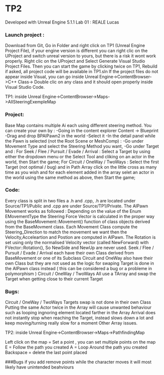 # TP2

Developed with Unreal Engine 5.1.1
Lab 01 : REALE Lucas

### Launch project :
Download from Git,
 Go in Folder and right click on TP1 (Unreal Engine Project File), if your engine version is different you can right clic on the UProject and switch unreal version to yours, but there is a risk it wont work properly.
Right clic on the UProject and Select Generate Visual Studio Project Files.
Then you can start the game by clicking twice on TP1, Rebuild if asked, all project code will be available in TP1.sln
If the project files do not appear inside Visual, you can go inside Unreal Engine->ContentBrowser->C++ Class-> Double clic on any class and it should open properly inside Visual Studio Code.

TP1: inside Unreal Engine->ContentBrowser->Maps->AllSteeringExempleMap
### Project:
Base Map contains multiple Ai each using different steering method.
You can create your own by :
	-Going in the content explorer Content -> Blueprint 
	-Drag and drop BPAIPawn2 in the world
	-Select it
	-In the detail panel while the Pawn is selected (not the Root Scene or MeshComp) :
		-Go under Movement Type and select the Steering Method you want,
		-Go under Target and :
			For Seek / Flee / Pursuit / Evade / Arrival : Select a Target by using either the dropdown menu or the Select Tool and cliking on an actor in the world, then Start the game;
			For Circuit / OneWay / TwoWays : Select the first Target (not optimal / bug) and in Path Array click on the little cross as many time as you wish and for each element added in the array selet an actor in the world using the same method as above, then Start the game;

### Code:
Every class is split in two files a .h and .cpp, .h are located under Source/TP1/Public and .cpp are under Source/TP1/Private.
The AIPawn Movement works as followed :
	Depending on the value of the Enum EMovementType the Steering Force Vector is calculated in the proper way using the BaseMovement::Movement() function of class objects derived from the BaseMovment class.
	Each Movement Class compute the Steering_Direction to match the movement we want then the Velocity,Acceleartion and Postion are computed in AIPawn.
	The Rotation is set using only the normalised Velocity vector (called NewForward) with FVector::Rotation(), So NewSide and NewUp are never used.
	Seek / Flee / Pursuit / Evade / Arrival each have their own Class derived from BaseMovement or one of its Subclass
	Circuit and OneWay also have their own Class but they are not used as the logic for swaping Target is done in the AIPawn class instead ( this can be considered a bug or a probleme in polymorphism )
	Circuit / OneWay / TwoWays All use a TArray and swap the Target when getting close to their current Target

### Bugs:
Circuit / OneWay / TwoWays Targets swap is not done in their own Class
Putting the same Actor twice in the Array will cause unwanted behaviour such as looping ingnoring element located farther in the Array
Arrival does not instantly stop when reaching the Target, instead slows down a lot and keep moving/turning really slow for a moment
Other Array issues.

TP2: inside Unreal Engine->ContentBrowser->Maps->PathfindingMap

Left click on the map = Set a point , you can set multiple points on the map
E = Follow the path you created 
A = Loop Around the path you created
Backspace = delete the last point placed 

###Bugs 
if you add remove points while the character moves it will most likely have unintended beahviours  
